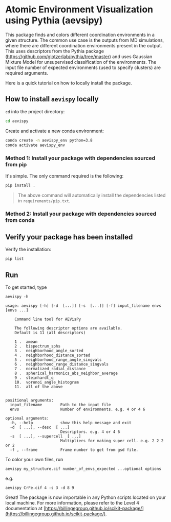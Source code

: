 # Atomic Environment Visualization using Pythia (aevsipy)

This package finds and colors different coordination environments in a given structure. The common use case is the outputs from MD simulations, where there are different coordination environments present in the output. This uses descriptors from the Pythia package (https://github.com/glotzerlab/pythia/tree/master) and uses Gaussian Mixture Model for unsupervised classification of the environments. The input file number of expected environments (used to specify clusters) are required arguments.

Here is a quick tutorial on how to locally install the package.

## How to install `aevispy` locally

`cd` into the project directory:

```bash
cd aevispy
```

Create and activate a new conda environment:

```bash
conda create -n aevispy_env python=3.8
conda activate aevispy_env
```

### Method 1: Install your package with dependencies sourced from pip

It's simple. The only command required is the following:

```bash
pip install .
```

> The above command will automatically install the dependencies listed in `requirements/pip.txt`.

### Method 2: Install your package with dependencies sourced from conda

## Verify your package has been installed

Verify the installation:

```bash
pip list
```

## Run

To get started, type

```
aevispy -h

usage: aevispy [-h] [-d  [...]] [-s  [...]] [-f] input_filename envs [envs ...]

    Command line tool for AEVisPy

    The following descriptor options are available.
    Default is 11 (all descriptors)

    1 .  amean
    2 .  bispectrum_sphs
    3 .  neighborhood_angle_sorted
    4 .  neighborhood_distance_sorted
    5 .  neighborhood_range_angle_singvals
    6 .  neighborhood_range_distance_singvals
    7 .  normalized_radial_distance
    8 .  spherical_harmonics_abs_neighbor_average
    9 .  steinhardt_q
    10.  voronoi_angle_histogram
    11.  all of the above


positional arguments:
  input_filename        Path to the input file
  envs                  Number of environments. e.g. 4 or 4 6

optional arguments:
  -h, --help            show this help message and exit
  -d  [ ...], --desc  [ ...]
                        Descriptors. e.g. 4 or 4 6
  -s  [ ...], --supercell  [ ...]
                        Multipliers for making super cell. e.g. 2 2 2 or 2
  -f , --frame          Frame number to get from gsd file.
```

To color your own files, run

```
aevispy my_structure.cif number_of_envs_expected ...optional options
```

e.g.

```
aevispy CrFe.cif 4 -s 3 -d 8 9
```

Great! The package is now importable in any Python scripts located on your local machine. For more information, please refer to the Level 4 documentation at [https://billingegroup.github.io/scikit-package/](https://billingegroup.github.io/scikit-package/).
